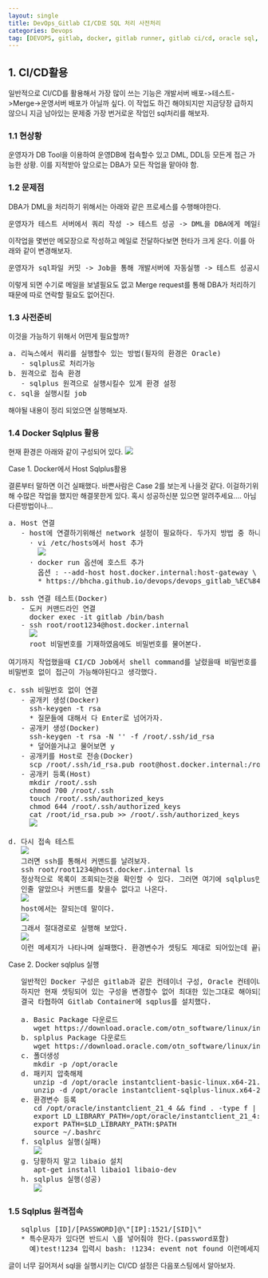 ```yaml
---
layout: single
title: DevOps_Gitlab CI/CD로 SQL 처리 사전처리
categories: Devops
tag: [DEVOPS, gitlab, docker, gitlab runner, gitlab ci/cd, oracle sql, sqlplus 설치]
---
```



## 1. CI/CD활용
일반적으로 CI/CD를 활용해서 가장 많이 쓰는 기능은 개발서버 배포->테스트->Merge->운영서버 배포가 아닐까 싶다.
이 작업도 하긴 해야되지만 지금당장 급하지 않으니 지금 남아있는 문제중 가장 번거로운 작업인 sql처리를 해보자.

### 1.1 현상황
운영자가 DB Tool을 이용하여 운영DB에 접속할수 있고 DML, DDL등 모든게 접근 가능한 상황. 이를 지적받아 앞으로는
DBA가 모든 작업을 맡아야 함.

### 1.2 문제점
DBA가 DML을 처리하기 위해서는 아래와 같은 프로세스를 수행해야한다.

<pre>
운영자가 테스트 서버에서 쿼리 작성 -> 테스트 성공 -> DML을 DBA에게 메일로 전달 -> DBA 처리후 통보 -> 운영테스트
</pre>
이작업을 몇번만 메모장으로 작성하고 메일로 전달하다보면 현타가 크게 온다.
이를 아래와 같이 변경해보자.
<pre>
운영자가 sql파일 커밋 -> Job을 통해 개발서버에 자동실행 -> 테스트 성공시 -> DBA가 Merge 수행 -> 운영테스트
</pre>
이렇게 되면 수기로 메일을 보낼필요도 없고 Merge request를 통해 DBA가 처리하기때문에 따로 연락할 필요도 없어진다.

### 1.3 사전준비
이것을 가능하기 위해서 어떤게 필요할까? 

<pre>
a. 리눅스에서 쿼리를 실행할수 있는 방법(필자의 환경은 Oracle)
   - sqlplus로 처리가능
b. 원격으로 접속 환경 
   - sqlplus 원격으로 실행시킬수 있게 환경 설정
c. sql을 실행시킬 job
</pre>

해야될 내용이 정리 되었으면 실행해보자.

### 1.4 Docker Sqlplus 활용
현재 환경은 아래와 같이 구성되어 있다.
![](../images/img_17.png)

Case 1. Docker에서 Host Sqlplus활용

결론부터 말하면 이건 실패했다. 바쁜사람은 Case 2를 보는게 나을것 같다.
이걸하기위해 수많은 작업을 했지만 해결못한게 있다. 
혹시 성공하신분 있으면 알려주세요....
아님 다른방법이나...
<pre>
a. Host 연결
   - host에 연결하기위해선 network 설정이 필요하다. 두가지 방법 중 하나 택1
     · vi /etc/hosts에서 host 추가
       <img src="../images/img_18.png"/>
     · docker run 옵션에 호스트 추가
       옵션 : --add-host host.docker.internal:host-gateway \
       * https://bhcha.github.io/devops/devops_gitlab_%EC%84%A4%EC%B9%98_%EC%84%A4%EC%A0%95%ED%95%98%EA%B8%B0/#11-docker-gitlab-container-%EA%B5%AC%EC%B6%95

b. ssh 연결 테스트(Docker)
   - 도커 커맨드라인 연결
     docker exec -it gitlab /bin/bash 
   - ssh root/root1234@host.docker.internal
     <img src="../images/img_19.png"/>
     root 비밀번호를 기재하였음에도 비밀번호를 물어본다.

여기까지 작업했을때 CI/CD Job에서 shell command를 날렸을때 비밀번호를 물어보는거에 대한 대응이 힘들기 때문에 
비밀번호 없이 접근이 가능해야된다고 생각했다.

c. ssh 비밀번호 없이 연결
   - 공개키 생성(Docker)
     ssh-keygen -t rsa
     * 질문들에 대해서 다 Enter로 넘어가자.
   - 공개키 생성(Docker)
     ssh-keygen -t rsa -N '' -f /root/.ssh/id_rsa
     * 덮어쓸거냐고 물어보면 y
   - 공개키를 Host로 전송(Docker)
     scp /root/.ssh/id_rsa.pub root@host.docker.internal:/root/id_rsa.pub
   - 공개키 등록(Host)
     mkdir /root/.ssh
     chmod 700 /root/.ssh
     touch /root/.ssh/authorized_keys
     chmod 644 /root/.ssh/authorized_keys
     cat /root/id_rsa.pub >> /root/.ssh/authorized_keys
     <img src="../images/img_20.png"/>

d. 다시 접속 테스트
   <img src="../images/img_21.png"/>
   그러면 ssh를 통해서 커맨드를 날려보자.
   ssh root/root1234@host.docker.internal ls
   정상적으로 목록이 조회되는것을 확인할 수 있다. 그러면 여기에 sqlplus만 실행하면 끝!
   인줄 알았으나 커맨드를 찾을수 없다고 나온다. 
   <img src="../images/img_22.png"/>
   host에서는 잘되는데 말이다.
   <img src="../images/img_23.png"/>
   그래서 절대경로로 실행해 보았다.
   <img src="../images/img_24.png"/>
   이런 메세지가 나타나며 실패했다. 환경변수가 셋팅도 제대로 되어있는데 끝끝내 성공하지 못했다.
</pre>

Case 2. Docker sqlplus 실행
<pre>
   일반적인 Docker 구성은 gitlab과 같은 컨테이너 구성, Oracle 컨테이너 구성 이런식으로 알고 있다.
   하지만 현재 셋팅되어 있는 구성을 변경할수 없어 최대한 있는그대로 해야되는 상황.
   결국 타협하여 Gitlab Container에 sqplus를 설치했다.

   a. Basic Package 다운로드 
      wget https://download.oracle.com/otn_software/linux/instantclient/214000/instantclient-basic-linux.x64-21.4.0.0.0dbru.zip
   b. splplus Package 다운로드 
      wget https://download.oracle.com/otn_software/linux/instantclient/214000/instantclient-sqlplus-linux.x64-21.4.0.0.0dbru.zip
   c. 폴더생성
      mkdir -p /opt/oracle
   d. 패키지 압축해제
      unzip -d /opt/oracle instantclient-basic-linux.x64-21.4.0.0.0dbru.zip
      unzip -d /opt/oracle instantclient-sqlplus-linux.x64-21.4.0.0.0dbru.zip
   e. 환경변수 등록
      cd /opt/oracle/instantclient_21_4 && find . -type f | sort
      export LD_LIBRARY_PATH=/opt/oracle/instantclient_21_4:$LD_LIBRARY_PATH
      export PATH=$LD_LIBRARY_PATH:$PATH
      source ~/.bashrc
   f. sqlplus 실행(실패)
      <img src="../images/img_25.png"/>
   g. 당황하지 말고 libaio 설치
      apt-get install libaio1 libaio-dev
   h. sqlplus 실행(성공)
      <img src="../images/img_26.png"/>
</pre>

### 1.5 Sqlplus 원격접속
<pre>
   sqlplus [ID]/[PASSWORD]@\"[IP]:1521/[SID]\"
   * 특수문자가 있다면 반드시 \를 넣어줘야 한다.(password포함)
     예)test!1234 입력시 bash: !1234: event not found 이런메세지가 리턴되며 실행이 되지않는다.
</pre>

글이 너무 길어져서 sql을 실행시키는 CI/CD 설정은 다음포스팅에서 알아보자.